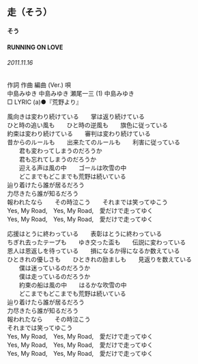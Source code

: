 ## 走（そう）
#### そう
#### RUNNING ON LOVE
###### 2011.11.16


作詞  作曲  編曲 (Ver.)   唄   
中島みゆき   中島みゆき   瀬尾一三 (1)  中島みゆき   
□ LYRIC (a)●『荒野より』   
   
   
風向きは変わり続けている　　掌は返り続けている   
ひと時の追い風も　　ひと時の逆風も　　旗色に従っている   
約束は変わり続けている　　審判は変わり続けている   
昔からのルールも　　出来たてのルールも　　利害に従っている   
　　君も変わってしまうのだろうか   
　　君も忘れてしまうのだろうか   
　　迎える声は風の中　　ゴールは吹雪の中   
　　どこまでもどこまでも荒野は続いている   
辿り着けたら誰が居るだろう   
力尽きたら誰が知るだろう   
報われたなら　　その時泣こう　　それまでは笑ってゆこう   
Yes, My Road,　Yes, My Road,　愛だけで走ってゆく   
Yes, My Road,　Yes, My Road,　愛だけで走ってゆく   
   
応援はとうに終わっている　　表彰はとうに終わっている   
ちぎれ去ったテープも　　ゆき交った盃も　　伝説に変わっている   
恩人は恩返しを待っている　　損になるか得になるか数えている   
ひときれの優しさも　　ひときれの励ましも　　見返りを数えている   
　　僕は迷っているのだろうか   
　　僕は走っているのだろうか   
　　約束の船は風の中　　はるかな吹雪の中   
　　どこまでもどこまでも荒野は続いている   
辿り着けたら誰が居るだろう   
力尽きたら誰が知るだろう   
報われたなら　　その時泣こう   
それまでは笑ってゆこう   
Yes, My Road,　Yes, My Road,　愛だけで走ってゆく   
Yes, My Road,　Yes, My Road,　愛だけで走ってゆく   
Yes, My Road,　Yes, My Road,　愛だけで走ってゆく   